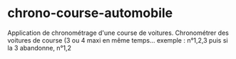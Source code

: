chrono-course-automobile
========================

Application de chronométrage d'une course de voitures. Chronométrer des voitures de course (3 ou 4 maxi en même temps… exemple : n°1,2,3 puis si la 3 abandonne, n°1,2 
